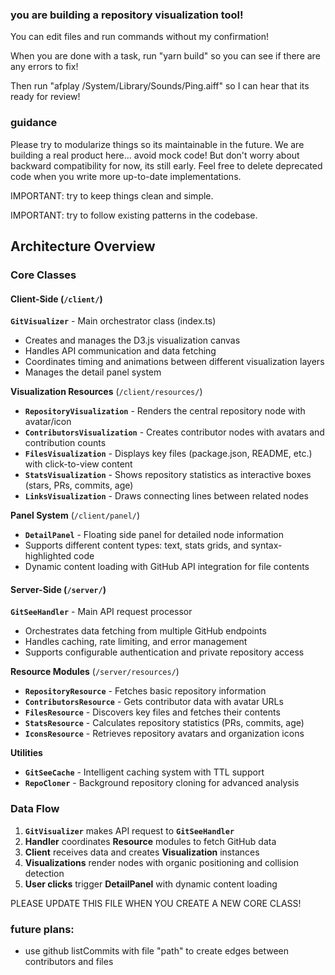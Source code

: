 ### you are building a repository visualization tool!

You can edit files and run commands without my confirmation!

When you are done with a task, run "yarn build" so you can see if there are any errors to fix!

Then run "afplay /System/Library/Sounds/Ping.aiff" so I can hear that its ready for review!

### guidance

Please try to modularize things so its maintainable in the future. We are building a real product here... avoid mock code! But don't worry about backward compatibility for now, its still early. Feel free to delete deprecated code when you write more up-to-date implementations.

IMPORTANT: try to keep things clean and simple.

IMPORTANT: try to follow existing patterns in the codebase.

## Architecture Overview

### Core Classes

#### Client-Side (`/client/`)

**`GitVisualizer`** - Main orchestrator class (index.ts)

- Creates and manages the D3.js visualization canvas
- Handles API communication and data fetching
- Coordinates timing and animations between different visualization layers
- Manages the detail panel system

**Visualization Resources** (`/client/resources/`)

- **`RepositoryVisualization`** - Renders the central repository node with avatar/icon
- **`ContributorsVisualization`** - Creates contributor nodes with avatars and contribution counts
- **`FilesVisualization`** - Displays key files (package.json, README, etc.) with click-to-view content
- **`StatsVisualization`** - Shows repository statistics as interactive boxes (stars, PRs, commits, age)
- **`LinksVisualization`** - Draws connecting lines between related nodes

**Panel System** (`/client/panel/`)

- **`DetailPanel`** - Floating side panel for detailed node information
- Supports different content types: text, stats grids, and syntax-highlighted code
- Dynamic content loading with GitHub API integration for file contents

#### Server-Side (`/server/`)

**`GitSeeHandler`** - Main API request processor

- Orchestrates data fetching from multiple GitHub endpoints
- Handles caching, rate limiting, and error management
- Supports configurable authentication and private repository access

**Resource Modules** (`/server/resources/`)

- **`RepositoryResource`** - Fetches basic repository information
- **`ContributorsResource`** - Gets contributor data with avatar URLs
- **`FilesResource`** - Discovers key files and fetches their contents
- **`StatsResource`** - Calculates repository statistics (PRs, commits, age)
- **`IconsResource`** - Retrieves repository avatars and organization icons

**Utilities**

- **`GitSeeCache`** - Intelligent caching system with TTL support
- **`RepoCloner`** - Background repository cloning for advanced analysis

### Data Flow

1. **`GitVisualizer`** makes API request to **`GitSeeHandler`**
2. **Handler** coordinates **Resource** modules to fetch GitHub data
3. **Client** receives data and creates **Visualization** instances
4. **Visualizations** render nodes with organic positioning and collision detection
5. **User clicks** trigger **DetailPanel** with dynamic content loading

PLEASE UPDATE THIS FILE WHEN YOU CREATE A NEW CORE CLASS!

### future plans:

- use github listCommits with file "path" to create edges between contributors and files
